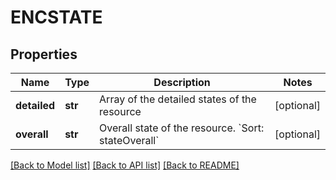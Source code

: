 # ENCSTATE

## Properties
Name | Type | Description | Notes
------------ | ------------- | ------------- | -------------
**detailed** | **str** | Array of the detailed states of the resource | [optional] 
**overall** | **str** | Overall state of the resource. &#x60;Sort: stateOverall&#x60; | [optional] 

[[Back to Model list]](../README.md#documentation-for-models) [[Back to API list]](../README.md#documentation-for-api-endpoints) [[Back to README]](../README.md)


